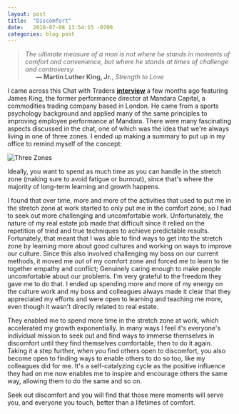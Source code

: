 ```yaml
---
layout: post
title:  "Discomfort"
date:   2018-07-08 13:54:15 -0700
categories: blog post
---
```


>*The ultimate measure of a man is not where he stands in moments of comfort and convenience, but where he stands at times of challenge and controversy.* 
 <br>&nbsp;&nbsp;&nbsp;&nbsp;&nbsp;&nbsp;__&mdash; Martin Luther King, Jr.__, *Strength to Love*

I came across this Chat with Traders __<u>[interview](https://chatwithtraders.com/133-james-king/ "Chat with James King")</u>__ a few months ago featuring James King, the former performance director at Mandara Capital, a commodities trading company based in London. He came from a sports psychology background and applied many of the same principles to improving employee performance at Mandara. There were many fascinating aspects discussed in the chat, one of which was the idea that we're always living in one of three zones. I ended up making a summary to put up in my office to remind myself of the concept:

![Three Zones](https://i.imgur.com/8NEtDTT.png "Three Zones")

Ideally, you want to spend as much time as you can handle in the stretch zone (making sure to avoid fatigue or burnout), since that's where the majority of long-term learning and growth happens.

I found that over time, more and more of the activities that used to put me in the stretch zone at work started to only put me in the comfort zone, so I had to seek out more challenging and uncomfortable work. Unfortunately, the nature of my real estate job made that difficult since it relied on the repetition of tried and true techniques to achieve predictable results. Fortunately, that meant that I was able to find ways to get into the stretch zone by learning more about good cultures and working on ways to improve our culture. Since this also involved challenging my boss on our current methods, it moved me out of my comfort zone and forced me to learn to tie together empathy and conflict; Genuinely caring enough to make people uncomfortable about our problems. I'm very grateful to the freedom they gave me to do that. I ended up spending more and more of my energy on the culture work and my boss and colleagues always made it clear that they appreciated my efforts and were open to learning and teaching me more, even though it wasn't directly related to real estate. 

They enabled me to spend more time in the stretch zone at work, which accelerated my growth exponentially. In many ways I feel it's everyone's individual mission to seek out and find ways to immerse themselves in discomfort until they find themselves comfortable, then to do it again. Taking it a step further, when you find others open to discomfort, you also become open to finding ways to enable others to do so too, like my colleagues did for me. It's a self-catalyzing cycle as the positive influence they had on me now enables me to inspire and encourage others the same way, allowing them to do the same and so on. 

Seek out discomfort and you will find that those mere moments will serve you, and everyone you touch, better than a lifetimes of comfort. 



